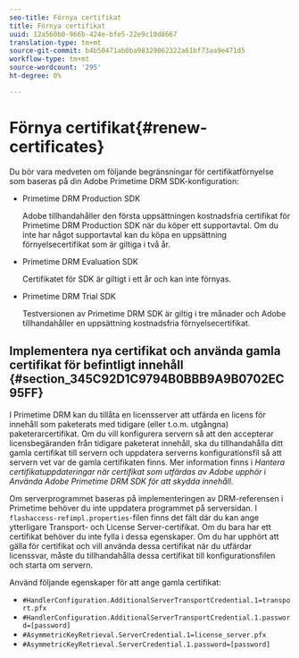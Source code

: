 ```yaml
---
seo-title: Förnya certifikat
title: Förnya certifikat
uuid: 12a560b0-966b-424e-bfe5-22e9c10d8667
translation-type: tm+mt
source-git-commit: b4b50471ab0ba98329862322a61bf73aa9e471d5
workflow-type: tm+mt
source-wordcount: '295'
ht-degree: 0%

---
```



# Förnya certifikat{#renew-certificates}

Du bör vara medveten om följande begränsningar för certifikatförnyelse som baseras på din Adobe Primetime DRM SDK-konfiguration:

* Primetime DRM Production SDK

   Adobe tillhandahåller den första uppsättningen kostnadsfria certifikat för Primetime DRM Production SDK när du köper ett supportavtal. Om du inte har något supportavtal kan du köpa en uppsättning förnyelsecertifikat som är giltiga i två år.
* Primetime DRM Evaluation SDK

   Certifikatet för SDK är giltigt i ett år och kan inte förnyas.
* Primetime DRM Trial SDK

   Testversionen av Primetime DRM SDK är giltig i tre månader och Adobe tillhandahåller en uppsättning kostnadsfria förnyelsecertifikat.

## Implementera nya certifikat och använda gamla certifikat för befintligt innehåll {#section_345C92D1C9794B0BBB9A9B0702EC95FF}

I Primetime DRM kan du tillåta en licensserver att utfärda en licens för innehåll som paketerats med tidigare (eller t.o.m. utgångna) paketerarcertifikat. Om du vill konfigurera servern så att den accepterar licensbegäranden från tidigare paketerat innehåll, ska du tillhandahålla ditt gamla certifikat till servern och uppdatera serverns konfigurationsfil så att servern vet var de gamla certifikaten finns. Mer information finns i *Hantera certifikatuppdateringar när certifikat som utfärdas av Adobe upphör* i *Använda Adobe Primetime DRM SDK för att skydda innehåll*.

Om serverprogrammet baseras på implementeringen av DRM-referensen i Primetime behöver du inte uppdatera programmet på serversidan. I `flashaccess-refimpl.properties`-filen finns det fält där du kan ange ytterligare Transport- och License Server-certifikat. Om du bara har ett certifikat behöver du inte fylla i dessa egenskaper. Om du har upphört att gälla för certifikat och vill använda dessa certifikat när du utfärdar licenssvar, måste du tillhandahålla dessa certifikat till konfigurationsfilen och starta om servern.

Använd följande egenskaper för att ange gamla certifikat:

* `#HandlerConfiguration.AdditionalServerTransportCredential.1=transport.pfx`
* `#HandlerConfiguration.AdditionalServerTransportCredential.1.password=[password]`
* `#AsymmetricKeyRetrieval.ServerCredential.1=license_server.pfx`
* `#AsymmetricKeyRetrieval.ServerCredential.1.password=[password]`

